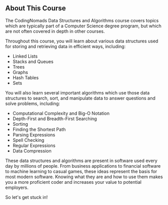 ## About This Course

The CodingNomads Data Structures and Algorithms course covers topics which are typically part of a Computer Science degree program, but which are not often covered in depth in other courses.

Throughout this course, you will learn about various data structures used for storing and retrieving data in efficient ways, including:

- Linked Lists
- Stacks and Queues
- Trees
- Graphs
- Hash Tables
- Sets

You will also learn several important algorithms which use those data structures to search, sort, and manipulate data to answer questions and solve problems, including:

- Computational Complexity and Big-O Notation
- Depth-First and Breadth-First Searching
- Sorting
- Finding the Shortest Path
- Parsing Expressions
- Spell Checking
- Regular Expressions
- Data Compression

These data structures and algorithms are present in software used every day by millions of people. From business applications to financial software to machine learning to casual games, these ideas represent the basis for most modern software. Knowing what they are and how to use them makes you a more proficient coder and increases your value to potential employers.

So let's get stuck in!